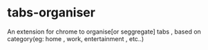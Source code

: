 # tabs-organiser
An extension for chrome to organise[or seggregate] tabs , based on category(eg: home , work, entertainment , etc..)
